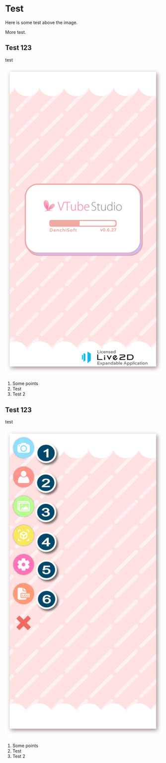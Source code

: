 # Test

Here is some test above the image.

More test.

## Test 123

test 

<img src="/images/vts_doc_screenshots/screenshot_0.png" class="img-responsive" alt="Test">

1. Some points
2. Test
3. Test 2

## Test 123

test 

<img src="/images/vts_doc_screenshots/screenshot_1.png" class="img-responsive" alt="Test">

1. Some points
2. Test
3. Test 2

